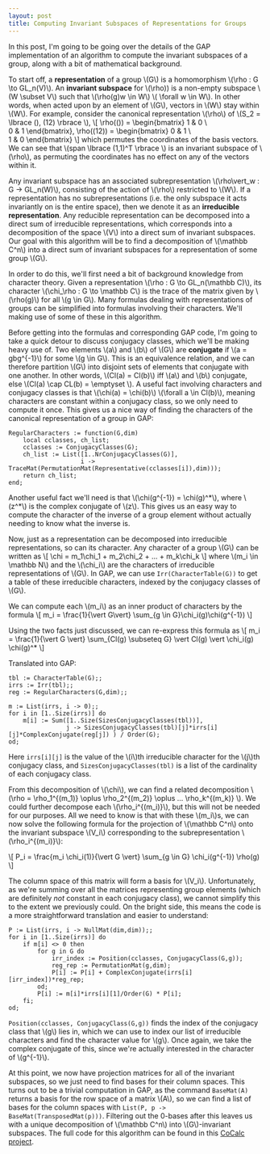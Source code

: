 ```yaml
---
layout: post
title: Computing Invariant Subspaces of Representations for Groups
---
```


In this post, I'm going to be going over the details of the GAP implementation of an algorithm to compute the invariant subspaces of a group, along with a bit of mathematical background.

To start off, a **representation** of a group \\(G\\) is a homomorphism \\(\rho : G \to GL_n(V)\\). An **invariant subspace** for \\(\rho\)) is a non-empty subspace \\(W \subset V\\) such that \\(\rho(g)w \in W\\) \\( \forall w \in W\\). In other words, when acted upon by an element of \\(G\\), vectors in \\(W\\) stay within \\(W\\). For example, consider the canonical representation \\(\rho\\) of \\(S_2 = \lbrace (), (12) \rbrace \\), 
\\[ \rho(()) = 
\begin{bmatrix} 
1 & 0 \\\
0 & 1
\end{bmatrix},
\rho((12)) =
\begin{bmatrix} 
0 & 1 \\\
1 & 0
\end{bmatrix} 
\\]
which permutes the coordinates of the basis vectors. We can see that \\(span \lbrace (1,1)^T \rbrace \\) is an invariant subspace of \\(\rho\\), as permuting the coordinates has no effect on any of the vectors within it.

Any invariant subspace has an associated subrepresentation \\(\rho\vert_w : G -> GL_n(W)\\), consisting of the action of \\(\rho\\) restricted to \\(W\\). If a representation has no subrepresentations (i.e. the only subspace it acts invariantly on is the entire space), then we denote it as an **irreducible representation**. Any reducible representation can be decomposed into a direct sum of irreducible representations, which corresponds into a decomposition of the space \\(V\\) into a direct sum of invariant subspaces. Our goal with this algorithm will be to find a decomposition of \\(\mathbb C^n\\) into a direct sum of invariant subspaces for a representation of some group \\(G\\).

In order to do this, we'll first need a bit of background knowledge from character theory. Given a representation \\(\rho : G \to GL_n(\mathbb C)\\), its character \\(\chi_\rho : G \to \mathbb C\\) is the trace of the matrix given by \\(\rho(g)\\) for all \\(g \in G\\). Many formulas dealing with representations of groups can be simplified into formulas involving their characters. We'll making use of some of these in this algorithm.

Before getting into the formulas and corresponding GAP code, I'm going to take a quick detour to discuss conjugacy classes, which we'll be making heavy use of. Two elements \\(a\\) and \\(b\\) of \\(G\\) are **conjugate** if \\(a = gbg^{-1}\\) for some \\(g \in G\\). This is an equivalence relation, and we can therefore partition \\(G\\) into disjoint sets of elements that conjugate with one another. In other words, \\(Cl(a) = Cl(b)\\) iff \\(a\\) and \\(b\\) conjugate, else \\(Cl(a) \cap CL(b) = \emptyset \\). A useful fact involving characters and conjugacy classes is that \\(\chi(a) = \chi(b)\\)  \\(\forall a \in Cl(b)\\), meaning characters are constant within a conjugacy class, so we only need to compute it once. This gives us a nice way of finding the characters of the canonical representation of a group in GAP:

```
RegularCharacters := function(G,dim)
    local cclasses, ch_list;
    cclasses := ConjugacyClasses(G);
    ch_list := List([1..NrConjugacyClasses(G)],
                    i -> TraceMat(PermutationMat(Representative(cclasses[i]),dim)));
    return ch_list;
end;
```

Another useful fact we'll need is that \\(\chi(g^{-1}) = \chi(g)^\*\\), where \\(z^\*\\) is the complex conjugate of \\(z\\). This gives us an easy way to compute the character of the inverse of a group element without actually needing to know what the inverse is.

Now, just as a representation can be decomposed into irreducible representations, so can its character. Any character of a group \\(G\\) can be written as \\[ \chi = m_1\chi_1 + m_2\chi_2 + ... + m_k\chi_k \\] where \\(m_i \in \mathbb N\\) and the \\(\chi_i\\) are the characters of irreducible representations of \\(G\\). In GAP, we can use `Irr(CharacterTable(G))` to get a table of these irreducible characters, indexed by the conjugacy classes of \\(G\\).

We can compute each \\(m_i\\) as an inner product of characters by the formula 
\\[ m_i = \frac{1}{\vert G\vert} \sum_{g \in G}\chi_i(g)\chi(g^{-1}) \\]

Using the two facts just discussed, we can re-express this formula as
\\[ m_i = \frac{1}{\vert G \vert} \sum_{Cl(g) \subseteq G} \vert Cl(g) \vert \chi_i(g) \chi(g)^* \\]

Translated into GAP:
```
tbl := CharacterTable(G);;
irrs := Irr(tbl);;
reg := RegularCharacters(G,dim);;

m := List(irrs, i -> 0);;
for i in [1..Size(irrs)] do
    m[i] := Sum([1..Size(SizesConjugacyClasses(tbl))],
                j -> SizesConjugacyClasses(tbl)[j]*irrs[i][j]*ComplexConjugate(reg[j]) ) / Order(G);
od;
```

Here `irrs[i][j]` is the value of the \\(i\\)th irreducible character for the \\(j\\)th conjugacy class, and `SizesConjugacyClasses(tbl)` is a list of the cardinality of each conjugacy class.

From this decomposition of \\(\chi\\), we can find a related decomposition \\(\rho = \rho_1^{(m_1)} \oplus \rho_2^{(m_2)} \oplus ... \rho_k^{(m_k)} \\). We could further decompose each \\(\rho_i^{(m_i)}\\), but this will not be needed for our purposes. All we need to know is that with these \\(m_i\\)s, we can now solve the following formula for the projection of \\(\mathbb C^n\\) onto the invariant subspace \\(V_i\\) corresponding to the subrepresentation \\(\rho_i^{(m_i)}\\):

\\[ P_i = \frac{m_i \chi_i(1)}{\vert G \vert} \sum_{g \in G} \chi_i(g^{-1}) \rho(g) \\]

The column space of this matrix will form a basis for \\(V_i\\). Unfortunately, as we're summing over all the matrices representing group elements (which are definitely *not* constant in each conjugacy class), we cannot simplify this to the extent we previously could. On the bright side, this means the code is a more straightforward translation and easier to understand:

```
P := List(irrs, i -> NullMat(dim,dim));;
for i in [1..Size(irrs)] do
    if m[i] <> 0 then
        for g in G do
            irr_index := Position(cclasses, ConjugacyClass(G,g));
            reg_rep := PermutationMat(g,dim);
            P[i] := P[i] + ComplexConjugate(irrs[i][irr_index])*reg_rep;
        od;
        P[i] := m[i]*irrs[i][1]/Order(G) * P[i];
    fi;
od;
```
`Position(cclasses, ConjugacyClass(G,g))` finds the index of the conjugacy class that \\(g\\) lies in, which we can use to index our list of irreducible characters and find the character value for \\(g\\). Once again, we take the complex conjugate of this, since we're actually interested in the character of \\(g^{-1}\\).

At this point, we now have projection matrices for all of the invariant subspaces, so we just need to find bases for their column spaces. This turns out to be a trivial computation in GAP, as the command `BaseMat(A)` returns a basis for the row space of a matrix \\(A\\), so we can find a list of bases for the column spaces with `List(P, p -> BaseMat(TransposedMat(p)))`. Filtering out the 0-bases after this leaves us with a unique decomposition of \\(\mathbb C^n\\) into \\(G\\)-invariant subspaces. The full code for this algorithm can be found in this [CoCalc project](https://cocalc.com/projects/a0c85923-51b1-4494-94db-7217e29665ca/files/ch_decomposition.sagews).
